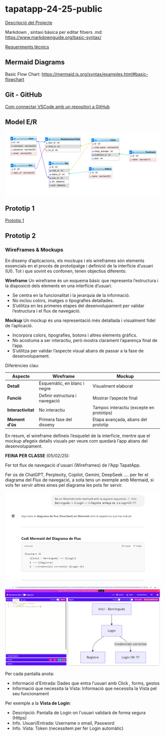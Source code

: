 # tapatapp-24-25-public

[Descripció del Projecte](descTapatApp.md) 

Markdown , síntaxi bàsica per editar fitxers .md:  https://www.markdownguide.org/basic-syntax/

[Requeriments tècnics](req-tecnic.md) 

## Mermaid Diagrams

Basic Flow Chart:  https://mermaid.js.org/syntax/examples.html#basic-flowchart

## Git - GitHub

[Com connectar VSCode amb un repositori a GitHub](github.md)


## Model E/R

 ![Model E/R](/BBDD/Model-E-R.png)

## Prototip 1

[Prototip 1](prototip1.md) 

## Prototip 2

### WireFrames & Mockups

En disseny d’aplicacions, els mockups i els wireframes són elements essencials en el procés de prototipatge i definició de la interfície d’usuari (UI). Tot i que sovint es confonen, tenen objectius diferents:

**Wireframe**
Un wireframe és un esquema bàsic que representa l’estructura i la disposició dels elements en una interfície d’usuari.

- Se centra en la funcionalitat i la jerarquia de la informació.
- No inclou colors, imatges o tipografies detallades.
- S’utilitza en les primeres etapes del desenvolupament per validar l’estructura i el flux de navegació.

**Mockup**
Un mockup és una representació més detallada i visualment fidel de l’aplicació.

- Incorpora colors, tipografies, botons i altres elements gràfics.
- No acostuma a ser interactiu, però mostra clarament l’aparença final de l’app.
- S’utilitza per validar l’aspecte visual abans de passar a la fase de desenvolupament.

Diferències clau:

|**Aspecte**|	**Wireframe**|	**Mockup**|
| -------- | ------- | ------- |
|**Detall**|	Esquemàtic, en blanc i negre|	Visualment elaborat|
|**Funció**|	Definir estructura i navegació|	Mostrar l’aspecte final|
|**Interactivitat**|	No interactiu|	Tampoc interactiu (excepte en prototips)|
|**Moment d’ús**|	Primera fase del disseny|	Etapa avançada, abans del prototip|

En resum, el wireframe defineix l’esquelet de la interfície, mentre que el mockup afegeix detalls visuals per veure com quedarà l’app abans del desenvolupament.

**FEINA PER CLASSE** (05/02/25):

Fer tot flux de navegació d'usuari (Wireframes) de l'App TapatApp.

Fer ús de ChatGPT, Perplexity, Copilot, Gemini, DeepSeek .... per fer el diagrama del Flux de navegació, a sota tens un exemple amb Mermaid, si vols fer servir altres eines pel diagrama les pots fer servir.

![ChatGPT FlowChart](/img/chatgptWireframes.png)

![Mermaid Live Editor](/img/MermaidLiveEditor.png)

Per cada pantalla anota:
- Informació d'Entrada: Dades que entra l'usuari amb Click , forms, gestos
- Informació que necessita la Vista: Informació que necessita la Vista pel seu funcionament

Per exemple a la **Vista de Login**:
- Descripció: Pantalla de Login on l'usuari validarà de forma segura (Https)
- Info. Usuari/Entrada: Username o email, Password
- Info. Vista:  Token (necessitem per fer Login automàtic)

